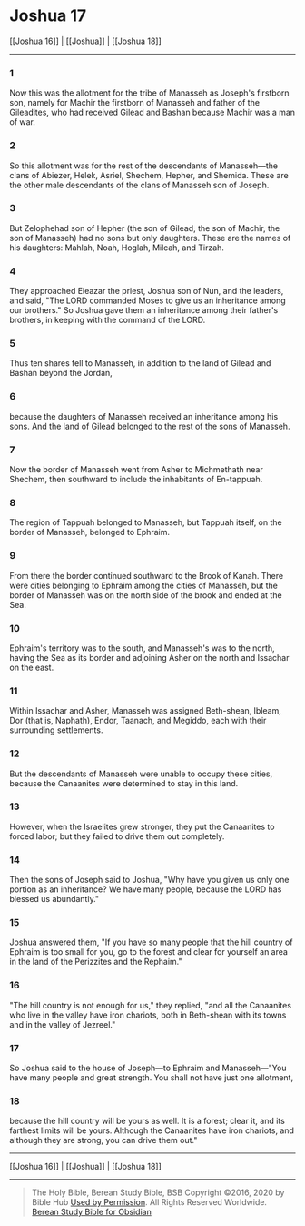 # Joshua 17

[[Joshua 16]] | [[Joshua]] | [[Joshua 18]]

---

### 1
Now this was the allotment for the tribe of Manasseh as Joseph's firstborn son, namely for Machir the firstborn of Manasseh and father of the Gileadites, who had received Gilead and Bashan because Machir was a man of war.

### 2
So this allotment was for the rest of the descendants of Manasseh—the clans of Abiezer, Helek, Asriel, Shechem, Hepher, and Shemida. These are the other male descendants of the clans of Manasseh son of Joseph.

### 3
But Zelophehad son of Hepher (the son of Gilead, the son of Machir, the son of Manasseh) had no sons but only daughters. These are the names of his daughters: Mahlah, Noah, Hoglah, Milcah, and Tirzah.

### 4
They approached Eleazar the priest, Joshua son of Nun, and the leaders, and said, "The LORD commanded Moses to give us an inheritance among our brothers." So Joshua gave them an inheritance among their father's brothers, in keeping with the command of the LORD.

### 5
Thus ten shares fell to Manasseh, in addition to the land of Gilead and Bashan beyond the Jordan,

### 6
because the daughters of Manasseh received an inheritance among his sons. And the land of Gilead belonged to the rest of the sons of Manasseh.

### 7
Now the border of Manasseh went from Asher to Michmethath near Shechem, then southward to include the inhabitants of En-tappuah.

### 8
The region of Tappuah belonged to Manasseh, but Tappuah itself, on the border of Manasseh, belonged to Ephraim.

### 9
From there the border continued southward to the Brook of Kanah. There were cities belonging to Ephraim among the cities of Manasseh, but the border of Manasseh was on the north side of the brook and ended at the Sea.

### 10
Ephraim's territory was to the south, and Manasseh's was to the north, having the Sea as its border and adjoining Asher on the north and Issachar on the east.

### 11
Within Issachar and Asher, Manasseh was assigned Beth-shean, Ibleam, Dor (that is, Naphath), Endor, Taanach, and Megiddo, each with their surrounding settlements.

### 12
But the descendants of Manasseh were unable to occupy these cities, because the Canaanites were determined to stay in this land.

### 13
However, when the Israelites grew stronger, they put the Canaanites to forced labor; but they failed to drive them out completely.

### 14
Then the sons of Joseph said to Joshua, "Why have you given us only one portion as an inheritance? We have many people, because the LORD has blessed us abundantly."

### 15
Joshua answered them, "If you have so many people that the hill country of Ephraim is too small for you, go to the forest and clear for yourself an area in the land of the Perizzites and the Rephaim."

### 16
"The hill country is not enough for us," they replied, "and all the Canaanites who live in the valley have iron chariots, both in Beth-shean with its towns and in the valley of Jezreel."

### 17
So Joshua said to the house of Joseph—to Ephraim and Manasseh—"You have many people and great strength. You shall not have just one allotment,

### 18
because the hill country will be yours as well. It is a forest; clear it, and its farthest limits will be yours. Although the Canaanites have iron chariots, and although they are strong, you can drive them out."

---

[[Joshua 16]] | [[Joshua]] | [[Joshua 18]]

---

> The Holy Bible, Berean Study Bible, BSB
> Copyright &copy;2016, 2020 by Bible Hub
> [Used by Permission](https://berean.bible/terms.htm). All Rights Reserved Worldwide.
> [Berean Study Bible for Obsidian](https://github.com/gapmiss/berean-study-bible-for-obsidian)</small>


